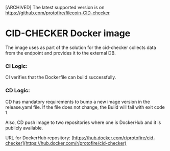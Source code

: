 [ARCHIVED]
The latest supported version is on https://github.com/protofire/filecoin-CID-checker

# CID-CHECKER Docker image

The image uses as part of the solution for the cid-checker collects data from the endpoint and provides it to the external DB.

### CI Logic:
CI verifies that the Dockerfile can build successfully.

### CD Logic:
CD has mandatory requirements to bump a new image version in the release.yaml file.
If the file does not change, the Build will fail with exit code 1.

Also, CD push image to two repositories where one is DockerHub and it is publicly available.

URL for DockerHub repository: [https://hub.docker.com/r/protofire/cid-checker](https://hub.docker.com/r/protofire/cid-checker)
